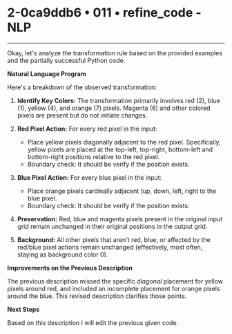 # 2-0ca9ddb6 • 011 • refine_code - NLP

---
Okay, let's analyze the transformation rule based on the provided examples and the partially successful Python code.

**Natural Language Program**

Here's a breakdown of the observed transformation:

1.  **Identify Key Colors:** The transformation primarily involves red (2), blue (1), yellow (4), and orange (7) pixels. Magenta (6) and other colored pixels are present but do not initiate changes.

2.  **Red Pixel Action:** For every red pixel in the input:
    *   Place yellow pixels diagonally adjacent to the red pixel. Specifically, yellow pixels are placed at the top-left, top-right, bottom-left and bottom-right positions relative to the red pixel.
    * Boundary check: It should be verify if the position exists.

3.  **Blue Pixel Action:** For every blue pixel in the input:
    *   Place orange pixels cardinally adjacent (up, down, left, right to the blue pixel.
    * Boundary check: It should be verify if the position exists.

4. **Preservation:** Red, blue and magenta pixels present in the original input grid remain unchanged in their original positions in the output grid.

5.  **Background:** All other pixels that aren't red, blue, or affected by the red/blue pixel actions remain unchanged (effectively, most often, staying as background color 0).

**Improvements on the Previous Description**

The previous description missed the specific *diagonal* placement for yellow pixels around red, and included an incomplete placement for orange pixels around the blue. This revised description clarifies those points.

**Next Steps**

Based on this description I will edit the previous given code.

